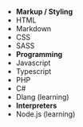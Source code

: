 - **Markup / Styling**
- HTML
- Markdown
- CSS
- SASS
- **Programming**
- Javascript
- Typescript
- PHP
- C#
- Dlang (learning)
- **Interpreters**
- Node.js (learning)
